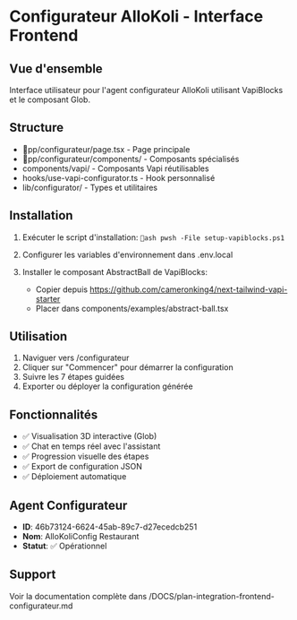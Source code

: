 # Configurateur AlloKoli - Interface Frontend

## Vue d'ensemble

Interface utilisateur pour l'agent configurateur AlloKoli utilisant VapiBlocks et le composant Glob.

## Structure

- pp/configurateur/page.tsx - Page principale
- pp/configurateur/components/ - Composants spécialisés
- components/vapi/ - Composants Vapi réutilisables
- hooks/use-vapi-configurator.ts - Hook personnalisé
- lib/configurator/ - Types et utilitaires

## Installation

1. Exécuter le script d'installation:
   `ash
   pwsh -File setup-vapiblocks.ps1
   `

2. Configurer les variables d'environnement dans .env.local

3. Installer le composant AbstractBall de VapiBlocks:
   - Copier depuis https://github.com/cameronking4/next-tailwind-vapi-starter
   - Placer dans components/examples/abstract-ball.tsx

## Utilisation

1. Naviguer vers /configurateur
2. Cliquer sur "Commencer" pour démarrer la configuration
3. Suivre les 7 étapes guidées
4. Exporter ou déployer la configuration générée

## Fonctionnalités

- ✅ Visualisation 3D interactive (Glob)
- ✅ Chat en temps réel avec l'assistant
- ✅ Progression visuelle des étapes
- ✅ Export de configuration JSON
- ✅ Déploiement automatique

## Agent Configurateur

- **ID**: 46b73124-6624-45ab-89c7-d27ecedcb251
- **Nom**: AlloKoliConfig Restaurant
- **Statut**: ✅ Opérationnel

## Support

Voir la documentation complète dans /DOCS/plan-integration-frontend-configurateur.md
